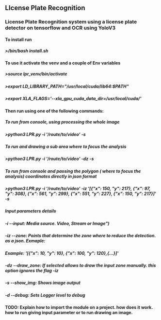 ## LIcense Plate Recognition
### License Plate Recognition system using a license plate detector on tensorflow and OCR using YoloV3

#### To install run
##### >/bin/bash install.sh

#### To use it activate the venv and a couple of Env variables
##### >source lpr_venv/bin/activate
##### >export LD_LIBRARY_PATH="/usr/local/cuda/lib64:$PATH"
##### >export XLA_FLAGS='--xla_gpu_cuda_data_dir=/usr/local/cuda/'

#### Then run using one of the following commands:
##### To run from console, using processing the whole image
##### >python3 LPR.py -i '/route/to/video' -s
##### To run and drawing a sub area where to focus the analysis
##### >python3 LPR.py -i '/route/to/video' -dz -s
##### To run from console and passing the polygon ( where to focus the analysis) coordinates directly in json format
##### >python3 LPR.py -i '/route/to/video' -iz '[{"x": 150, "y": 217}, {"x": 97, "y": 308}, {"x": 561, "y": 299}, {"x": 551, "y": 227}, {"x": 150, "y": 217}]' -s

##### Input parameters details
##### -i --input: Media source. Video, Stream or Image")
##### -iz --zone: Points that determine the zone where to reduce the detection. as a json. Exmaple: 
#####                                                      Example: '[{"x": 10, "y": 10}, {"x": 100, "y": 120},{...}]'
##### -dz --draw_zone: If selected allows to draw the input zone manually. this option ignores the flag -iz
##### -s --show_img: Shows image output
##### -d --debug: Sets Logger level to debug

#### TODO: Explain how to import the module on a project. how does it work. how to run giving input parameter or to run drawing an image. 

